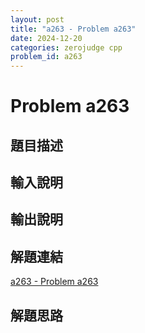 ```yaml
---
layout: post
title: "a263 - Problem a263"
date: 2024-12-20
categories: zerojudge cpp
problem_id: a263
---
```


# Problem a263

## 題目描述



## 輸入說明



## 輸出說明



## 解題連結

[a263 - Problem a263](https://zerojudge.tw/ShowProblem?problemid=a263)

## 解題思路

